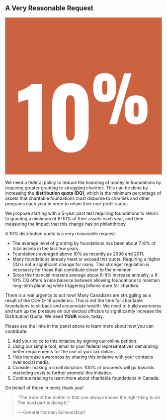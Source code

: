 ## A Very Reasonable Request

<div class="paragraph--10pct">
<img src="/assets/img/10pct.png" class="image--10pct">
<p>We need a federal policy to reduce the hoarding of money in foundations by requiring greater granting to struggling charities. This can be done by increasing the <strong>distribution quota (DQ)</strong>, which is the minimum percentage of assets that charitable foundations must disburse to charities and other programs each year in order to retain their non-profit status.</p>
</div>

We propose starting with a 5-year pilot test requiring foundations to return to granting a minimum of 8-10% of their assets each year, and then measuring the impact that this change has on philanthropy. 

A 10% distribution quota is a very reasonable request:
 
* The average level of granting by foundations has been about 7-8% of total assets in the last few years.
* Foundations averaged above 10% as recently as 2008 and 2011. 
* Many foundations already meet or exceed this quota. Requiring a higher DQ is not a significant change for many. This stronger regulation is necessary for those that contribute closer to the minimum.
* Since the financial markets average about 6-8% increase annually, a 8-10% DQ offers a nice balance between allowing foundations to maintain long-term planning while triggering billions more for charities.

There is a real urgency to act now! Many Canadians are struggling as a result of the COVID-19 pandemic. This is not the time for charitable foundations to sit back and accumulate wealth. We need to build awareness and turn up the pressure on our elected officials to significantly increase the Distribution Quota. We need **YOUR** voice, today. 

Please see the links in the panel above to learn more about how you can contribute:

1. Add your voice to this initiative by <modal-link name="petition-modal">signing our online petition</modal-link>.
2. Using our simple tool, <modal-link name="representatives-modal">email to your federal representatives</modal-link> demanding better requirements for the use of your tax dollars.
3. Help increase awareness by <modal-link name="social-modal">sharing this initiative</modal-link> with your contacts over social media.
4. Consider <modal-link name="donation-modal">making a small donation</modal-link>. 100% of proceeds will go towards marketing costs to further promote this initiative.
5. Continue reading to learn more about charitable foundations in Canada.

On behalf of those in need, thank you!

> “The truth of the matter is that one always knows the right thing to do. 
The hard part is doing it.”
> 
>— General Norman Schwarzkopf